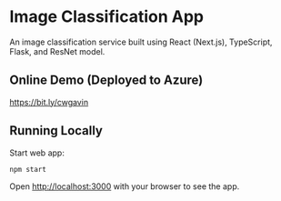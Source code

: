 # Image Classification App
An image classification service built using React (Next.js), TypeScript, Flask, and ResNet model.

## Online Demo (Deployed to Azure)
https://bit.ly/cwgavin

## Running Locally
Start web app:
```bash
npm start
```

Open [http://localhost:3000](http://localhost:3000) with your browser to see the app.
